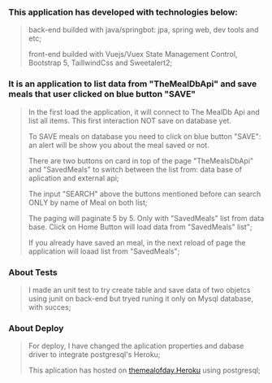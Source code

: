 ### This application has developed with technologies below:
>back-end builded with java/springbot: jpa, spring web, dev tools and etc;
>
>front-end builded with Vuejs/Vuex State Management Control, Bootstrap 5, TaillwindCss and Sweetalert2;

### It is an application to list data from "TheMealDbApi" and save meals that user clicked on blue button "SAVE"
>In the first load the application, it will connect to The MealDb Api and list all items. This first interaction NOT save on database yet.
>
>To SAVE meals on database you need to click on blue button "SAVE": an alert will be show you about the meal saved or not.
>
>There are two buttons on card in top of the page "TheMealsDbApi" and "SavedMeals" to switch between the list from: data base of aplication and external api;
>
>The input "SEARCH" above the buttons mentioned before can search ONLY by name of Meal on both list;
>
>The paging will paginate 5 by 5. Only with "SavedMeals" list from data base. Click on Home Button will load data from "SavedMeals" list";
>
>If you already have saved an meal, in the next reload of page the application will loaad list from "SavedMeals";

### About Tests
>I made an unit test to try create table and save data of two objetcs using junit on back-end but tryed runing it only on Mysql database, with succes;

### About Deploy
>For deploy, I have changed the aplication properties and dabase driver to integrate postgresql's Heroku;
>
>This aplication has hosted on [themealofday.Heroku](https://themealofday.herokuapp.com) using postgresql;
